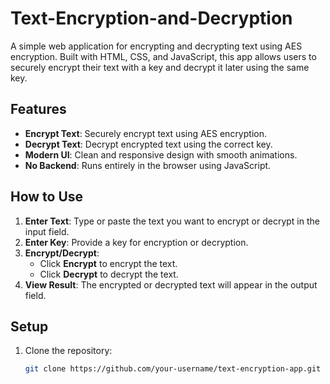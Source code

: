 # Text-Encryption-and-Decryption
A simple web application for encrypting and decrypting text using AES encryption. Built with HTML, CSS, and JavaScript, this app allows users to securely encrypt their text with a key and decrypt it later using the same key.

## Features
- **Encrypt Text**: Securely encrypt text using AES encryption.
- **Decrypt Text**: Decrypt encrypted text using the correct key.
- **Modern UI**: Clean and responsive design with smooth animations.
- **No Backend**: Runs entirely in the browser using JavaScript.

## How to Use
1. **Enter Text**: Type or paste the text you want to encrypt or decrypt in the input field.
2. **Enter Key**: Provide a key for encryption or decryption.
3. **Encrypt/Decrypt**:
   - Click **Encrypt** to encrypt the text.
   - Click **Decrypt** to decrypt the text.
4. **View Result**: The encrypted or decrypted text will appear in the output field.

## Setup
1. Clone the repository:
   ```bash
   git clone https://github.com/your-username/text-encryption-app.git
